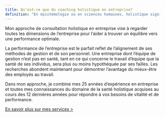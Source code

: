 ```yaml
---
title: Qu’est-ce que du coaching holistique en entreprise?
definition: "En épistémologie ou en sciences humaines, holistique signifie : « relatif à la doctrine qui ramène la connaissance du particulier, de l’individuel à celle de l’ensemble, du tout dans lequel il s’inscrit ». (Petit Larousse) « Qui relève de l’holisme, qui s’intéresse à son objet dans sa globalité. L’holisme, de son côté, est la tendance dans la nature à constituer des ensembles qui sont supérieurs à la somme de leurs parties, au travers de l’évolution créatrice ». (Wikipédia)"
---
```


Mon approche de consultation holistique en entreprise vise à regarder toutes les dimensions de l’entreprise pour l’aider à trouver un équilibre vers une performance optimale.

La performance de l’entreprise est le parfait reflet de l’alignement de ses méthodes de gestion et de son personnel. Une entreprise dont l’équipe de gestion n’est pas en santé, tant en ce qui concerne le travail d’équipe que la santé de ses individus, sera plus ou moins hypothéquée par ses failles. Les recherches abondent maintenant pour démontrer l’avantage du mieux-être des employés au travail.

Dans mon approche, je combine mes 25 années d’expérience en entreprise et toutes mes connaissances du domaine de la santé holistique acquises au cours des 12 dernières années pour répondre à vos besoins de vitalité et de performance.

[En savoir plus sur mes services >](/services)
